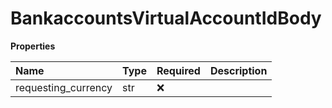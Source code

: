 # BankaccountsVirtualAccountIdBody

**Properties**

| Name                | Type | Required | Description |
| :------------------ | :--- | :------- | :---------- |
| requesting_currency | str  | ❌       |             |
